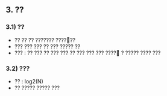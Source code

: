 ## 3. ??
### 3.1) ??
- ?? ?? ?? ??????? ??????
- ??? ??? ??? ?? ??? ????? ??
- ??? : ?? ??? ?? ??? ??? ?? ??? ??? ??? ???? ? ????? ???? ???
### 3.2) ???
- ?? : log2(N)
- ?? ????? ????? ???